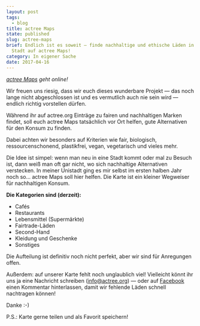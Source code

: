 ```yaml
---
layout: post
tags:
  - blog
title: actree Maps
state: published
slug: actree-maps
brief: Endlich ist es soweit — finde nachhaltige und ethische Läden in deiner
  Stadt auf actree Maps!
category: In eigener Sache
date: 2017-04-16
---
```


*[actree Maps](http://www.actree.org/maps) geht online!*

Wir freuen uns riesig, dass wir euch dieses wunderbare Projekt — das noch lange nicht abgeschlossen ist und es vermutlich auch nie sein wird — endlich richtig vorstellen dürfen.

Während ihr auf actree.org Einträge zu fairen und nachhaltigen Marken findet, soll euch actree Maps tatsächlich vor Ort helfen, gute Alternativen für den Konsum zu finden.

Dabei achten wir besonders auf Kriterien wie fair, biologisch, ressourcenschonend, plastikfrei, vegan, vegetarisch und vieles mehr.

Die Idee ist simpel: wenn man neu in eine Stadt kommt oder mal zu Besuch ist, dann weiß man oft gar nicht, wo sich nachhaltige Alternativen verstecken. In meiner Unistadt ging es mir selbst im ersten halben Jahr noch so... actree Maps soll hier helfen. Die Karte ist ein kleiner Wegweiser für nachhaltigen Konsum.

**Die Kategorien sind (derzeit):**

- Cafés
- Restaurants
- Lebensmittel (Supermärkte)
- Fairtrade-Läden
- Second-Hand
- Kleidung und Geschenke
- Sonstiges

Die Aufteilung ist definitiv noch nicht perfekt, aber wir sind für Anregungen offen. 

Außerdem: auf unserer Karte fehlt noch unglaublich viel! Vielleicht könnt ihr uns ja eine Nachricht schreiben ([info@actree.org](mailto:info@actree.org)) — oder auf [Facebook](http://facebook.de/grow.actree) einen Kommentar hinterlassen, damit wir fehlende Läden schnell nachtragen können! 

Danke :-) 

P.S.: Karte gerne teilen und als Favorit speichern!